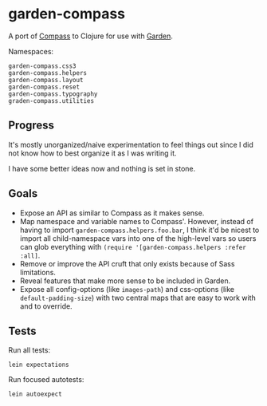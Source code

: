 # garden-compass

A port of [Compass](http://compass-style.org/) to Clojure for use with [Garden](https://github.com/noprompt/garden).

Namespaces:

    garden-compass.css3
    garden-compass.helpers
    garden-compass.layout
    garden-compass.reset
    garden-compass.typography
    graden-compass.utilities

## Progress

It's mostly unorganized/naive experimentation to feel things out since I did not know how to best organize it as I was writing it.

I have some better ideas now and nothing is set in stone.

## Goals

- Expose an API as similar to Compass as it makes sense.
- Map namespace and variable names to Compass'. However, instead of having to import `garden-compass.helpers.foo.bar`, I think it'd be nicest to import all child-namespace vars into one of the high-level vars so users can glob everything with `(require '[garden-compass.helpers :refer :all]`.
- Remove or improve the API cruft that only exists because of Sass limitations.
- Reveal features that make more sense to be included in Garden.
- Expose all config-options (like `images-path`) and css-options (like `default-padding-size`) with two central maps that are easy to work with and to override.

## Tests

Run all tests:

    lein expectations

Run focused autotests:

    lein autoexpect

